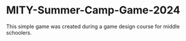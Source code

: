 # MITY-Summer-Camp-Game-2024
This simple game was created during a game design course for middle schoolers.
